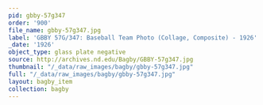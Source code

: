 ```yaml
---
pid: gbby-57g347
order: '900'
file_name: gbby-57g347.jpg
label: 'GBBY 57G/347: Baseball Team Photo (Collage, Composite) - 1926'
_date: '1926'
object_type: glass plate negative
source: http://archives.nd.edu/Bagby/GBBY-57g347.jpg
thumbnail: "/_data/raw_images/bagby/gbby-57g347.jpg"
full: "/_data/raw_images/bagby/gbby-57g347.jpg"
layout: bagby_item
collection: bagby
---
```


